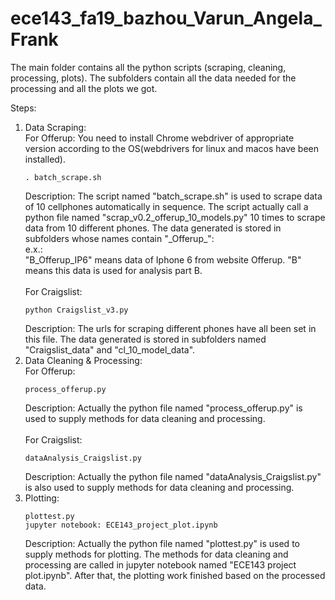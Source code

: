 # ece143_fa19_bazhou_Varun_Angela_Frank
The main folder contains all the python scripts (scraping, cleaning, processing, plots).
The subfolders contain all the data needed for the processing and all the plots we got.<br>

Steps:
1. Data Scraping:<br>
For Offerup: You need to install Chrome webdriver of appropriate version according to the OS(webdrivers for linux and macos have been installed).
    ```shell
    . batch_scrape.sh
    ```
    Description: The script named "batch_scrape.sh" is used to scrape data of 10 cellphones automatically in sequence. 
    The script actually call a python file named "scrap_v0.2_offerup_10_models.py" 10 times to scrape data from 10 different phones. 
    The data generated is stored in subfolders whose names contain "\_Offerup\_":<br>
    e.x.:<br>
    "B_Offerup_IP6" means data of Iphone 6 from website Offerup. "B" means this data is used for analysis part B.<br>  
For Craigslist:<br>
    ```shell
    python Craigslist_v3.py 
    ```
    Description: The urls for scraping different phones have all been set in this file. 
    The data generated is stored in subfolders named "Craigslist_data" and "cl_10_model_data".<br>  
2. Data Cleaning & Processing:<br>
For Offerup: 
    ```shell
    process_offerup.py
    ```
    Description: Actually the python file named "process_offerup.py" is used to supply methods
    for data cleaning and processing.<br>  
For Craigslist:
    ```shell
    dataAnalysis_Craigslist.py
    ```
    Description: Actually the python file named "dataAnalysis_Craigslist.py" is also used to supply methods
    for data cleaning and processing.<br>
3. Plotting:
    ```shell
   plottest.py
   jupyter notebook: ECE143_project_plot.ipynb
    ```
   Description: Actually the python file named "plottest.py" is used to supply methods for plotting. 
   The methods for data cleaning and processing are called in jupyter notebook named "ECE143 project plot.ipynb".
   After that, the plotting work finished based on the processed data.<br>